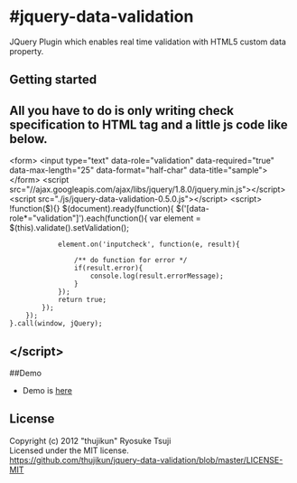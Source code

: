 #jquery-data-validation
======================

JQuery Plugin which enables real time validation with HTML5 custom data property.

## Getting started
All you have to do is only writing check specification to HTML tag and a little js code like below.
-----------------------------------------------------------------------------------------
&lt;form&gt;
    &lt;input type="text" data-role="validation" data-required="true" data-max-length="25" data-format="half-char" data-title="sample"&gt;
&lt;/form&gt;
&lt;script src="//ajax.googleapis.com/ajax/libs/jquery/1.8.0/jquery.min.js"&gt;&lt;/script&gt;
&lt;script src="./js/jquery-data-validation-0.5.0.js"&gt;&lt;/script&gt;
&lt;script&gt;
    !function($){}
        $(document).ready(function){
            $('[data-role*="validation"]').each(function(){
                var element = $(this).validate().setValidation();

                element.on('inputcheck', function(e, result){

                    /** do function for error */
                    if(result.error){
                        console.log(result.errorMessage);
                    }
                });
                return true;
            });
        });
    }.call(window, jQuery);
&lt;/script&gt;
-----------------------------------------------------------------------------------------

##Demo
* Demo is [here](http://kabocha.orz.hm/test/jquery-data-validation.html)

## License
Copyright (c) 2012 "thujikun" Ryosuke Tsuji  
Licensed under the MIT license.  
<https://github.com/thujikun/jquery-data-validation/blob/master/LICENSE-MIT>